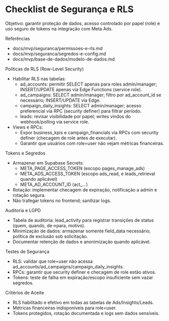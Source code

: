# Checklist de Segurança e RLS

Objetivo: garantir proteção de dados, acesso controlado por papel (role) e uso seguro de tokens na integração com Meta Ads.

Referências
- docs/mvp/seguranca/permissoes-e-rls.md
- docs/mvp/seguranca/segredos-e-config.md
- docs/mvp/base-de-dados/modelo-de-dados.md

Políticas de RLS (Row-Level Security)
- Habilitar RLS nas tabelas:
  - ad_accounts: permitir SELECT apenas para roles admin/manager; INSERT/UPDATE apenas via Edge Functions (service role).
  - ad_campaigns: SELECT admin/manager; filtro por ad_account_id se necessário; INSERT/UPDATE via Edge.
  - campaign_daily_insights: SELECT admin/manager; acesso preferencial via RPC (security definer) para filtrar período.
  - leads: revisar visibilidade por papel; writes vindos do webhook/polling via service role.
- Views e RPCs:
  - Expor business_kpis e campaign_financials via RPCs com security definer (checagem de role antes de executar).
  - Garantir que usuários com role=user não vejam métricas financeiras.

Tokens e Segredos
- Armazenar em Supabase Secrets:
  - META_PAGE_ACCESS_TOKEN (escopo pages_manage_ads)
  - META_ADS_ACCESS_TOKEN (escopo ads_read, e leads_retrieval quando aplicável)
  - META_AD_ACCOUNT_ID (act_...)
- Rotação: implementar checagem de expiração, notificação a admin e rotação segura.
- Não trafegar tokens no frontend; sanitizar logs.

Auditoria e LGPD
- Tabela de auditoria: lead_activity para registrar transições de status (quem, quando, de→para, motivo).
- Minimização de dados: armazenar somente field_data necessário; política de exclusão sob solicitação.
- Documentar retenção de dados e anonimização quando aplicável.

Testes de Segurança
- RLS: validar que role=user não acessa ad_accounts/ad_campaigns/campaign_daily_insights.
- RPCs: garantir que security definer e checagem de role estão ativos.
- Tokens: teste de falha em expiração/escopo insuficiente sem vazar segredos.

Critérios de Aceite
- RLS habilitado e efetivo em todas as tabelas de Ads/Insights/Leads.
- Métricas financeiras indisponíveis para role=user.
- Tokens protegidos, rotação documentada e logs sem dados sensíveis.